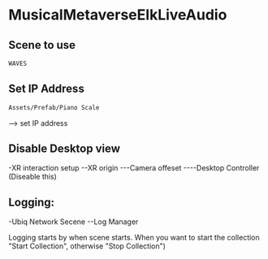 # MusicalMetaverseElkLiveAudio

## Scene to use

```sh
WAVES
```

## Set IP Address

```sh
Assets/Prefab/Piano Scale
```
--> set IP address

## Disable Desktop view

-XR interaction setup
--XR origin
---Camera offeset
----Desktop Controller (Diseable this)
  
## Logging:

-Ubiq Network Secene
--Log Manager

Logging starts by when scene starts.
When you want to start the collection "Start Collection", otherwise "Stop Collection")



